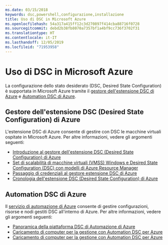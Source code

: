 ```yaml
---
ms.date: 03/15/2018
keywords: dsc,powershell,configurazione,installazione
title: Uso di DSC in Microsoft Azure
ms.openlocfilehash: 54a317a415ff12c3d270897f414cba88716f0728
ms.sourcegitcommit: debd2b38fb8070a7357bf1a4bf9cc736f3702f31
ms.translationtype: HT
ms.contentlocale: it-IT
ms.lasthandoff: 12/05/2019
ms.locfileid: "71953958"
---
```

# <a name="using-dsc-on-microsoft-azure"></a>Uso di DSC in Microsoft Azure

La configurazione dello stato desiderato (DSC, Desired State Configuration) è supportata in Microsoft Azure tramite il [gestore dell'estensione DSC di Azure](/azure/virtual-machines/extensions/dsc-overview) e [Automation DSC di Azure](/azure/automation/automation-dsc-overview).

## <a name="azure-desired-state-configuration-extension-handler"></a>Gestore dell'estensione DSC (Desired State Configuration) di Azure

L'estensione DSC di Azure consente di gestire con DSC le macchine virtuali ospitate in Microsoft Azure.
Per altre informazioni, vedere gli argomenti seguenti:

- [Introduzione al gestore dell'estensione DSC (Desired State Configuration) di Azure](/azure/virtual-machines/extensions/dsc-overview)
- [Set di scalabilità di macchine virtuali (VMSS) Windows e Desired State Configuration (DSC) con modelli di Azure Resource Manager](/azure/virtual-machines/extensions/dsc-template)
- [Passaggio di credenziali al gestore estensione DSC di Azure](/azure/virtual-machines/extensions/dsc-credentials)
- [Cronologia dell'estensione DSC (Desired State Configuration) di Azure](azureDscexthistory.md)

## <a name="azure-automation-dsc"></a>Automation DSC di Azure

Il [servizio di automazione di Azure](https://azure.microsoft.com/en-us/services/automation/) consente di gestire configurazioni, risorse e nodi gestiti DSC all'interno di Azure. Per altre informazioni, vedere gli argomenti seguenti:

- [Panoramica della piattaforma DSC di Automazione di Azure](/azure/automation/automation-dsc-overview)
- [Caricamento di computer per la gestione con Automation DSC per Azure](/azure/automation/automation-dsc-getting-started)
- [Caricamento di computer per la gestione con Automation DSC per Azure](/azure/automation/automation-dsc-onboarding)